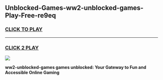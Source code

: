 
## Unblocked-Games-ww2-unblocked-games-Play-Free-re9eq
<h3>
<a href="https://premium76.site?title=ww2-unblocked-games&ref=22A">CLICK TO PLAY</a></h3>
<hr>

<h3>
<a href="https://premium76.site?title=ww2-unblocked-games&ref=22A">CLICK 2 PLAY</a>
  
</h3>

<a href="https://premium76.site?title=ww2-unblocked-games&ref=22A"><img src="https://clearcache.store/games.png"></a>


**ww2-unblocked-games games unblocked: Your Gateway to Fun and Accessible Online Gaming**
